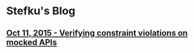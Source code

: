# Stefku's Blog
## [Oct 11, 2015 - Verifying constraint violations on mocked APIs](./20151011/README.md)